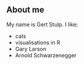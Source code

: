 ## About me

My name is Gert Stulp. I like:

- cats
- visualisations in R
- Gary Larson
- Arnold Schwarzenegger